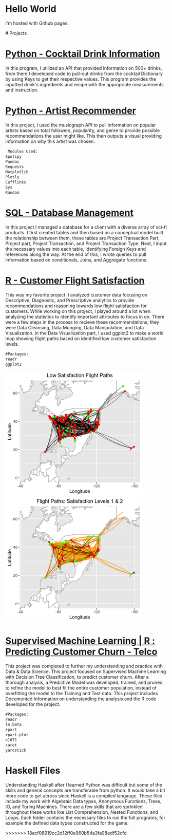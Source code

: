 
<body>
    <h1> Hello World </h1>
    <p> I'm hosted with Github pages. </p>
    <p>
# Projects

# [Python - Cocktail Drink Information](https://github.com/Telucero/Taylor_Portfolio/blob/master/Python%20Work%20Samples/Cocktail_Info.py)
In this program, I utilized an API that provided information on 500+ drinks, from there I developed code to pull-out drinks from the cocktail Dictionary by using Keys to get their respective values. This program provides the inputted drink's ingredients and recipe with the appropriate measurements and instruction.

# [Python - Artist Recommender](https://github.com/Telucero/Taylor_Portfolio/blob/master/Python%20Work%20Samples/Artist%20Recommender.py)
In this project, I used the musicgraph API to pull information on popular artists based on total followers, popularity, and genre to provide possible recommendations the user might like. This then outputs a visual providing information on why this artist was chosen.

     Modules Used:
    Spotipy
    Pandas
    Requests
    Matplotlib
    Plotly
    Cufflinks
    Sys
    Random

# [SQL - Database Management](https://github.com/Telucero/Taylor_Portfolio/blob/master/SQL%20Work%20Sample.sql)
In this project I managed a database for a client with a diverse array of sci-fi products. I first created tables and then based on a conceptual model built the relationship between them, these tables are Project Transaction Part, Project part, Project Transaction, and Project Transaction Type. Next, I input the necessary values into each table, identifying Foreign Keys and references along the way. At the end of this, I wrote queries to pull information based on conditionals, Joins, and Aggregate functions.

# [R - Customer Flight Satisfaction](https://github.com/Telucero/Taylor_Portfolio/blob/master/R%20Work%20Samples/Airline%20Satisfaction.R)
This was my favorite project. I analyzed customer data focusing on Descriptive, Diagnostic, and Prescriptive analytics to provide recommendations and reasoning towards low flight satisfaction for customers. While working on this project, I played around a lot when analyzing the statistics to identify important attributes to focus in on. There were a few steps in the process to recieve these recommendations; they were Data Cleansing, Data Munging, Data Manipulation, and Data Visualization. In the Data Visualization part, I used ggplot2 to make a world map showing flight paths based on identified low customer satisfaction levels.

    #Packages:
    readr
    ggplot2

   ![](/images/Low%20Satisfaction%20Flight%20Paths.png)
   ![](/images/Flight%20Paths:%20Satisfaction%20Levels%201%20%26%202.png)


# [Supervised Machine Learning | R : Predicting Customer Churn - Telco](https://github.com/Telucero/Taylor_Portfolio/tree/master/R%20Work%20Samples/Telco%20Churn)
This project was completed to further my understanding and practice with Data & Data Science. This project focused on Supervised Machine Learning with  Decision Tree Classification, to predict customer churn. After a thorough analysis, a Predictive Model was developed, trained, and pruned to refine the model to best fit the entire customer population, instead of overfitting the model to the Training and Test data. This project includes Documented Information on understanding the analysis and the R code developed for the project.

    #Packages:
    readr
    lm.beta
    rpart
    rpart.plot
    e1071
    caret
    yardstick

   # Haskell Files
Understanding Haskell after I learned Python was difficult but some of the skills and general concepts are transferable from python. It would take a bit more code to get across since Haskell is a compiled langauge. These files include my work with Algebraic Data types, Anonymous Functions, Trees, IO, and Turing Machines. There are a few skills that are sprinkled throughout these works like List Comprehension, Nested Functions, and Loops. Each folder contains the necessary files to run the full programs, for example the defined data types constructed for the game.
</p>



</body>
>>>>>>> 18acf08919cc2d12ff0e960b54a3fa98edf52cfd

